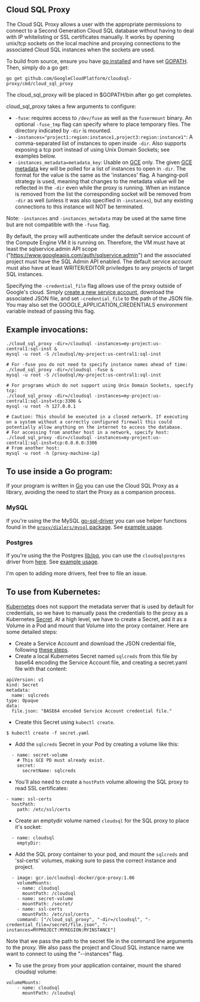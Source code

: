
## Cloud SQL Proxy
The Cloud SQL Proxy allows a user with the appropriate permissions to connect
to a Second Generation Cloud SQL database without having to deal with IP whitelisting or SSL
certificates manually. It works by opening unix/tcp sockets on the local machine
and proxying connections to the associated Cloud SQL instances when the sockets
are used.

To build from source, ensure you have [go installed](https://golang.org/doc/install)
and have set [GOPATH](https://github.com/golang/go/wiki/GOPATH). Then, simply do a go get:

    go get github.com/GoogleCloudPlatform/cloudsql-proxy/cmd/cloud_sql_proxy

The cloud_sql_proxy will be placed in $GOPATH/bin after go get completes.

cloud_sql_proxy takes a few arguments to configure:

* `-fuse`: requires access to `/dev/fuse` as well as the `fusermount` binary. An
  optional `-fuse_tmp` flag can specify where to place temporary files. The
  directory indicated by `-dir` is mounted.
* `-instances="project1:region:instance1,project3:region:instance1"`: A comma-separated list
  of instances to open inside `-dir`. Also supports exposing a tcp port instead of using Unix Domain Sockets; see examples below.
* `-instances_metadata=metadata_key`: Usable on [GCE](https://cloud.google.com/compute/docs/quickstart) only. The given [GCE metadata](https://cloud.google.com/compute/docs/metadata) key will be
  polled for a list of instances to open in `-dir`. The format for the value is the same as the 'instances' flag. A hanging-poll strategy is used, meaning that changes to
  the metadata value will be reflected in the `-dir` even while the proxy is
  running. When an instance is removed from the list the corresponding socket
  will be removed from `-dir` as well (unless it was also specified in
  `-instances`), but any existing connections to this instance will NOT be
  terminated.

Note: `-instances` and `-instances_metadata` may be used at the same time but
are not compatible with the `-fuse` flag.

By default, the proxy will authenticate under the default service account of the
Compute Engine VM it is running on. Therefore, the VM must have at least the
sqlservice.admin API scope ("https://www.googleapis.com/auth/sqlservice.admin")
and the associated project must have the SQL Admin API
enabled.  The default service account must also have at least WRITER/EDITOR
priviledges to any projects of target SQL instances.

Specifying the `-credential_file` flag allows use of the proxy outside of
Google's cloud. Simply [create a new service
account](https://console.developers.google.com/project/_/apiui/credential/serviceaccount),
download the associated JSON file, and set `-credential_file` to the path of the
JSON file. You may also set the GOOGLE_APPLICATION_CREDENTIALS environment variable instead of passing this flag.

## Example invocations:

    ./cloud_sql_proxy -dir=/cloudsql -instances=my-project:us-central1:sql-inst &
    mysql -u root -S /cloudsql/my-project:us-central1:sql-inst

    # For -fuse you do not need to specify instance names ahead of time:
    ./cloud_sql_proxy -dir=/cloudsql -fuse &
    mysql -u root -S /cloudsql/my-project:us-central1:sql-inst

    # For programs which do not support using Unix Domain Sockets, specify tcp:
    ./cloud_sql_proxy -dir=/cloudsql -instances=my-project:us-central1:sql-inst=tcp:3306 &
    mysql -u root -h 127.0.0.1

    # Caution: This should be executed in a closed network. If executing on a system without a correctly configured firewall this could potentially allow anything on the internet to access the database.
    # For accessing from another host in a network, specify host:
    ./cloud_sql_proxy -dir=/cloudsql -instances=my-project:us-central1:sql-inst=tcp:0.0.0.0:3306
    # From another host:
    mysql -u root -h [proxy-machine-ip]

## To use inside a Go program:
If your program is written in [Go](https://golang.org) you can use the Cloud SQL Proxy as a library,
avoiding the need to start the Proxy as a companion process.

### MySQL
If you're using the the MySQL [go-sql-driver](https://github.com/go-sql-driver/mysql)
you can use helper functions found in the [`proxy/dialers/mysql` package](https://godoc.org/github.com/GoogleCloudPlatform/cloudsql-proxy/proxy/dialers/mysql). See [example usage](https://github.com/GoogleCloudPlatform/cloudsql-proxy/blob/master/tests/dialers_test.go).

### Postgres
If you're using the the Postgres [lib/pq](https://github.com/lib/pq), you can use the `cloudsqlpostgres` driver from [here](https://github.com/GoogleCloudPlatform/cloudsql-proxy/tree/master/proxy/dialers/postgres). See [example usage](https://github.com/GoogleCloudPlatform/cloudsql-proxy/blob/master/proxy/dialers/postgres/hook_test.go).

I'm open to adding more drivers, feel free to file an issue.

## To use from Kubernetes:

[Kubernetes](http://kubernetes.io) does not support the metadata server that is used by default for credentials,
so we have to manually pass the credentials to the proxy as a Kubernetes
[Secret](http://kubernetes.io/v1.1/docs/user-guide/secrets.html). At a high level, we have to create a Secret,
add it as a Volume in a Pod and mount that Volume into the proxy container. Here are some detailed steps:

* Create a Service Account and download the JSON credential file, following [these steps](https://cloud.google.com/docs/authentication#developer_workflow).
* Create a local Kubernetes Secret named `sqlcreds` from this file by base64 encoding the Service Account file, and creating a secret.yaml file with that content:
```
apiVersion: v1
kind: Secret
metadata:
  name: sqlcreds
type: Opaque
data:
  file.json: "BASE64 encoded Service Account credential file."
```

* Create this Secret using `kubectl create`.
```
$ kubectl create -f secret.yaml
```

* Add the `sqlcreds` Secret in your Pod by creating a volume like this:
```
  - name: secret-volume
    # This GCE PD must already exist.
    secret:
      secretName: sqlcreds
```

* You'll also need to create a `hostPath` volume allowing the SQL proxy to read SSL certificates:
```
- name: ssl-certs
  hostPath:
    path: /etc/ssl/certs
```

* Create an emptydir volume named `cloudsql` for the SQL proxy to place it's socket:
```
  - name: cloudsql
    emptyDir:
```

* Add the SQL proxy container to your pod, and mount the `sqlcreds` and 'ssl-certs' volumes, making sure to pass the correct instance and project.
```
  - image: gcr.io/cloudsql-docker/gce-proxy:1.06
    volumeMounts:
    - name: cloudsql
      mountPath: /cloudsql
    - name: secret-volume
      mountPath: /secret/
    - name: ssl-certs
      mountPath: /etc/ssl/certs
    command: ["/cloud_sql_proxy", "-dir=/cloudsql", "-credential_file=/secret/file.json", "-instances=MYPROJECT:MYREGION:MYINSTANCE"]
```
Note that we pass the path to the secret file in the command line arguments to the proxy.
We also pass the project and Cloud SQL instance name we want to connect to using the "--instances" flag.

* To use the proxy from your application container, mount the shared cloudsql volume:
```
volumeMounts:
    - name: cloudsql
      mountPath: /cloudsql
```